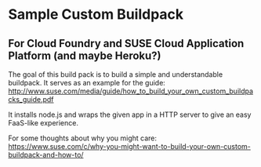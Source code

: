 # Sample Custom Buildpack 
## For Cloud Foundry and SUSE Cloud Application Platform (and maybe Heroku?) 

The goal of this build pack is to build a simple and understandable buildpack.
It serves as an example for the guide: 
http://www.suse.com/media/guide/how_to_build_your_own_custom_buildpacks_guide.pdf


It installs node.js and wraps the given app in a HTTP server to give an easy FaaS-like experience.


For some thoughts about why you might care:
https://www.suse.com/c/why-you-might-want-to-build-your-own-custom-buildpack-and-how-to/
